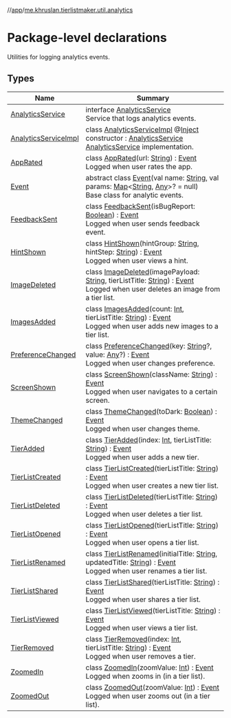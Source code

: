 //[app](../../index.md)/[me.khruslan.tierlistmaker.util.analytics](index.md)

# Package-level declarations

Utilities for logging analytics events.

## Types

| Name | Summary |
|---|---|
| [AnalyticsService](-analytics-service/index.md) | interface [AnalyticsService](-analytics-service/index.md)<br>Service that logs analytics events. |
| [AnalyticsServiceImpl](-analytics-service-impl/index.md) | class [AnalyticsServiceImpl](-analytics-service-impl/index.md) @[Inject](https://javax-inject.github.io/javax-inject/api/javax/inject/Inject.html) constructor : [AnalyticsService](-analytics-service/index.md)<br>[AnalyticsService](-analytics-service/index.md) implementation. |
| [AppRated](-app-rated/index.md) | class [AppRated](-app-rated/index.md)(url: [String](https://kotlinlang.org/api/latest/jvm/stdlib/kotlin/-string/index.html)) : [Event](-event/index.md)<br>Logged when user rates the app. |
| [Event](-event/index.md) | abstract class [Event](-event/index.md)(val name: [String](https://kotlinlang.org/api/latest/jvm/stdlib/kotlin/-string/index.html), val params: [Map](https://kotlinlang.org/api/latest/jvm/stdlib/kotlin.collections/-map/index.html)&lt;[String](https://kotlinlang.org/api/latest/jvm/stdlib/kotlin/-string/index.html), [Any](https://kotlinlang.org/api/latest/jvm/stdlib/kotlin/-any/index.html)&gt;? = null)<br>Base class for analytic events. |
| [FeedbackSent](-feedback-sent/index.md) | class [FeedbackSent](-feedback-sent/index.md)(isBugReport: [Boolean](https://kotlinlang.org/api/latest/jvm/stdlib/kotlin/-boolean/index.html)) : [Event](-event/index.md)<br>Logged when user sends feedback event. |
| [HintShown](-hint-shown/index.md) | class [HintShown](-hint-shown/index.md)(hintGroup: [String](https://kotlinlang.org/api/latest/jvm/stdlib/kotlin/-string/index.html), hintStep: [String](https://kotlinlang.org/api/latest/jvm/stdlib/kotlin/-string/index.html)) : [Event](-event/index.md)<br>Logged when user views a hint. |
| [ImageDeleted](-image-deleted/index.md) | class [ImageDeleted](-image-deleted/index.md)(imagePayload: [String](https://kotlinlang.org/api/latest/jvm/stdlib/kotlin/-string/index.html), tierListTitle: [String](https://kotlinlang.org/api/latest/jvm/stdlib/kotlin/-string/index.html)) : [Event](-event/index.md)<br>Logged when user deletes an image from a tier list. |
| [ImagesAdded](-images-added/index.md) | class [ImagesAdded](-images-added/index.md)(count: [Int](https://kotlinlang.org/api/latest/jvm/stdlib/kotlin/-int/index.html), tierListTitle: [String](https://kotlinlang.org/api/latest/jvm/stdlib/kotlin/-string/index.html)) : [Event](-event/index.md)<br>Logged when user adds new images to a tier list. |
| [PreferenceChanged](-preference-changed/index.md) | class [PreferenceChanged](-preference-changed/index.md)(key: [String](https://kotlinlang.org/api/latest/jvm/stdlib/kotlin/-string/index.html)?, value: [Any](https://kotlinlang.org/api/latest/jvm/stdlib/kotlin/-any/index.html)?) : [Event](-event/index.md)<br>Logged when user changes preference. |
| [ScreenShown](-screen-shown/index.md) | class [ScreenShown](-screen-shown/index.md)(className: [String](https://kotlinlang.org/api/latest/jvm/stdlib/kotlin/-string/index.html)) : [Event](-event/index.md)<br>Logged when user navigates to a certain screen. |
| [ThemeChanged](-theme-changed/index.md) | class [ThemeChanged](-theme-changed/index.md)(toDark: [Boolean](https://kotlinlang.org/api/latest/jvm/stdlib/kotlin/-boolean/index.html)) : [Event](-event/index.md)<br>Logged when user changes theme. |
| [TierAdded](-tier-added/index.md) | class [TierAdded](-tier-added/index.md)(index: [Int](https://kotlinlang.org/api/latest/jvm/stdlib/kotlin/-int/index.html), tierListTitle: [String](https://kotlinlang.org/api/latest/jvm/stdlib/kotlin/-string/index.html)) : [Event](-event/index.md)<br>Logged when user adds a new tier. |
| [TierListCreated](-tier-list-created/index.md) | class [TierListCreated](-tier-list-created/index.md)(tierListTitle: [String](https://kotlinlang.org/api/latest/jvm/stdlib/kotlin/-string/index.html)) : [Event](-event/index.md)<br>Logged when user creates a new tier list. |
| [TierListDeleted](-tier-list-deleted/index.md) | class [TierListDeleted](-tier-list-deleted/index.md)(tierListTitle: [String](https://kotlinlang.org/api/latest/jvm/stdlib/kotlin/-string/index.html)) : [Event](-event/index.md)<br>Logged when user deletes a tier list. |
| [TierListOpened](-tier-list-opened/index.md) | class [TierListOpened](-tier-list-opened/index.md)(tierListTitle: [String](https://kotlinlang.org/api/latest/jvm/stdlib/kotlin/-string/index.html)) : [Event](-event/index.md)<br>Logged when user opens a tier list. |
| [TierListRenamed](-tier-list-renamed/index.md) | class [TierListRenamed](-tier-list-renamed/index.md)(initialTitle: [String](https://kotlinlang.org/api/latest/jvm/stdlib/kotlin/-string/index.html), updatedTitle: [String](https://kotlinlang.org/api/latest/jvm/stdlib/kotlin/-string/index.html)) : [Event](-event/index.md)<br>Logged when user renames a tier list. |
| [TierListShared](-tier-list-shared/index.md) | class [TierListShared](-tier-list-shared/index.md)(tierListTitle: [String](https://kotlinlang.org/api/latest/jvm/stdlib/kotlin/-string/index.html)) : [Event](-event/index.md)<br>Logged when user shares a tier list. |
| [TierListViewed](-tier-list-viewed/index.md) | class [TierListViewed](-tier-list-viewed/index.md)(tierListTitle: [String](https://kotlinlang.org/api/latest/jvm/stdlib/kotlin/-string/index.html)) : [Event](-event/index.md)<br>Logged when user views a tier list. |
| [TierRemoved](-tier-removed/index.md) | class [TierRemoved](-tier-removed/index.md)(index: [Int](https://kotlinlang.org/api/latest/jvm/stdlib/kotlin/-int/index.html), tierListTitle: [String](https://kotlinlang.org/api/latest/jvm/stdlib/kotlin/-string/index.html)) : [Event](-event/index.md)<br>Logged when user removes a tier. |
| [ZoomedIn](-zoomed-in/index.md) | class [ZoomedIn](-zoomed-in/index.md)(zoomValue: [Int](https://kotlinlang.org/api/latest/jvm/stdlib/kotlin/-int/index.html)) : [Event](-event/index.md)<br>Logged when zooms in (in a tier list). |
| [ZoomedOut](-zoomed-out/index.md) | class [ZoomedOut](-zoomed-out/index.md)(zoomValue: [Int](https://kotlinlang.org/api/latest/jvm/stdlib/kotlin/-int/index.html)) : [Event](-event/index.md)<br>Logged when user zooms out (in a tier list). |
